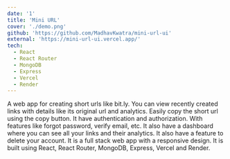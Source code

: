 ```yaml
---
date: '1'
title: 'Mini URL'
cover: './demo.png'
github: 'https://github.com/MadhavKwatra/mini-url-ui'
external: 'https://mini-url-ui.vercel.app/'
tech:
  - React
  - React Router
  - MongoDB
  - Express
  - Vercel
  - Render
---
```


A web app for creating short urls like bit.ly. You can view recently created links with details like its original url and analytics. Easily copy the short url using the copy button. It have authentication and authorization. With features like forgot password, verify email, etc. It also have a dashboard where you can see all your links and their analytics. It also have a feature to delete your account. It is a full stack web app with a responsive design. It is built using React, React Router, MongoDB, Express, Vercel and Render.
